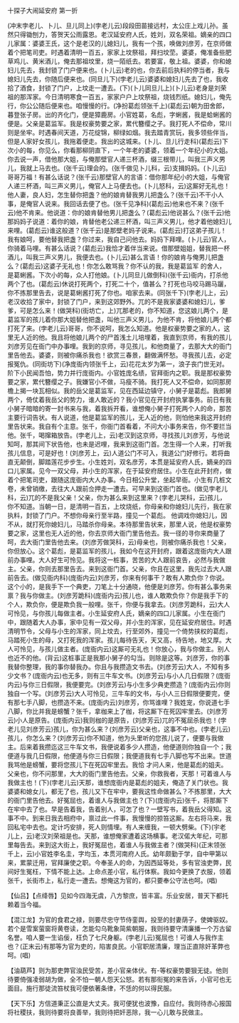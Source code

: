<!-- { "loadSidebar": true } -->
十探子大闹延安府
第一折

(冲末孛老儿、卜儿、旦儿同上)(孛老儿云)段段田苗接远村，太公庄上戏儿孙。虽然只得锄刨力，答贺天公雨露恩。老汉延安府人氏，姓刘，双名荣祖。嫡亲的四口儿家属：婆婆王氏，这个是老汉的儿媳妇儿，我有一个孩，唤做刘彦芳，在京师做着个把笔司吏。时遇着清明一百五，家家上坟祭祖，拜扫坟茔。婆婆，俺准备些肥草鸡儿、黄米酒儿，俺去那祖坟里，烧一陌纸去。若要富，敬上祖。婆婆，你和媳妇儿先去，我封锁了门户便来也。(卜儿云)老的也，你去前后执料的停当者，我与媳妇儿先去，你随后便来也。(同旦儿下)(孛老儿云)婆婆和媳妇儿先去了也，我收拾了酒食，封锁了门户，上坟走一遭去。(下)(卜儿同旦儿上)(卜儿云)老身是刘荣祖的那浑家。今日清明寒食一百五，家家户户上坟祭祖，烧钱烈纸。媳妇儿，俺先行，你公公随后便来也。咱慢慢的行。(净扮葛彪领张千上)(葛彪云)朝为田舍郎，暮登张子房。出的齐化门，便是獐鹿房。小官姓葛，名彪，字蜊酱，我是蛤蜊酱的便是。父亲是葛监军。我是权豪势要之家，累代簪缨之子。我打死人不偿命，常川则是坐牢。时遇春间天道，万花绽锦，柳绿如烟。我去踏青赏玩，我多领些伴当，但是人家好女孩儿，我拖着便走。我出的这城来。(卜儿、旦儿行走科)(葛彪云)下次小的每，你见么，你看那柳阴直下，一个年老的婆婆，领着一个年纪小的大姐。你去说一声，借他那大姐，与俺那壁官人递三杯酒，缀三根带儿，叫我三声义男儿，我就上马去也。(张千云)理会的。(张千做见卜儿科，云)支揖妈妈。(卜儿云)哥哥万福！有甚么话说？(张千云)那壁官人的言语：借你那年纪小的大姐，与俺官人递三杯酒，叫三声义男儿，俺官人上马便去也。(卜儿怒科，云)这厮好无礼也！他人妻，良人妇，怎生替你把盏？他的娘肯替我男儿把盏么？(张千云)不干小人事，是俺官人说来。我回话去便了也。(张千见净科)(葛彪云)他来也不来？(张千云)他不肯来。他说道：你的娘肯替他男儿把盏么？(葛彪云)他说甚么？(张千云)他那妈妈子说道：着你的娘，肯替他老公递三杯酒，叫三声义男儿，他才着他媳妇儿来哩。(葛彪云)谁这般道？(张千云)是那壁老妈子说来。(葛彪云)打这弟子孩儿！我有娘呵，要他替我把盏？你过来，我自己问他去。妈妈下拜哩。(卜儿云)官人，你骑着马哩。有甚么话说？(葛彪云)我恰才着伴当来说。借那壁姐姐，替我把一杯酒儿，叫我三声义男儿，我便去也。(卜儿云)甚么言语！你的娘肯与俺男儿把盏么？(葛彪云)这婆子无礼也！你怎么敢骂我？你不认的我，我是葛监军
的舍人，是葛蜊酱。下次小的每，众人打他娘。(卜儿同旦儿做倒科)(张千云)衙内，打杀他两个了也。(葛彪云)休说打死两个，打死二十个，值甚么？打死也马咬马踢马躧，你不拣那里告去，说是葛蜊酱打死了你也。咱家去来。(同张千下)(孛老儿上，云)老汉收拾了家中，封锁了门户，来到这郊野外。兀的不是我家婆婆和媳妇儿，爹爹，可是怎么来！(做哭科)(街坊亡，上)兀那老的，你不知道，您这娘儿两个，是葛监军的孩儿着你那大姐替他把盏，叫他三声义男儿，为他不肯，将他娘儿两个都打死了来。(孛老儿云)哥哥，你不说呵，我怎么知道。他是权豪势要之家的人，这里无人近的他。我且将他娘儿两个的尸首浅土儿培埋着，我直到京师，有我的孩儿刘彦芳见在衙门中办事哩。我到的京师，寻见孩儿，和他商量了，去那大大的衙门里告他去。婆婆，则被你痛杀我也！欲赏三春景，翻做满怀愁。寻我孩儿去，必定报冤仇。(同街坊下)(净庞衙内领张千上，云)花花太岁为第一，浪子丧门世无对。阶下小民闻吾怕，势力并行庞衙内。小官姓庞名绩，官拜衙内之职。我是那权豪势要之家，累代簪缨之子。我嫌官小不做，马瘦不骑。我打死人又不偿命，如同那房檐上揭一块瓦相似。我的岳父是葛监军，见在西延边镇守，小舅子是葛彪。我郎舅两个，倚仗着我岳父的势力，谁人敢近的？我小官见在开封府执掌事务。前日有我小舅子暗暗的寄一封书来与我，着我拆开看，谁想俺小舅子打死两个人的命，那苦主要行词告状。有人说道，他是葛监军的孩儿，无人近的他，则怕他来我这开封府里告状来。我自有个主意。张千，你衙门首看着，不问大小事务来告，你不要拦当他。张千，喝撺箱放告。(孛老儿上，云)老汉到这京师，寻找孩儿刘彦芳，与他说知呵，那其间下状告他，也未是迟哩，我来到这衙门首。怎生得一个人来，打听我孩儿信息，可是好也！(刘彦芳上，云)人道公门不可入，我道公门好修行。若将曲直无颠倒，脚踏莲花步步生。小生姓刘，双名彦芳，本贯是延安府人氏，嫡亲的四口儿家属。见今一双父母，并小生的浑家，在于延安府居住。小生在此开封府，做着个把笔司吏，跟随这庞衙内大人办事。今日相公升堂，坐起早衙。小生有几桩文卷，未曾销缴，去往大人跟前佥押走一遭去。可早来到这衙门首也。(做见孛老儿科，云)兀的不是我父亲！父亲，你为甚么来到这里来？(孛老儿哭科，云)孩儿，你不知道。当朝一日，是清明一百五，上坟烧纸，你母亲和你媳妇儿先行，我在家执料，封锁了门户。不想你母亲行至半路，撞见一个葛彪。
他调戏你媳妇儿，因不从，就打死你媳妇儿，马踏杀你母亲。本待那里告状来，那里人说，他是权豪势要之家，这里也无人近的他，你去京师大衙门里告他去。我一径的寻你来商量了呵，去大衙门里告他去来。(刘彦芳做哭科，云)母亲也，则被你痛杀我也！父亲，你但放心。这个葛彪，是葛监军的孩儿，我如今在这开封府，跟着这庞衙内大人跟前办事哩。大人好生可怜见。我将这一桩事，苦苦的大人跟前哀告，必然与我做主。父亲，你则去那里告去。来到这衙门首。父亲，你且在这里，我先过去大人跟前告去。(做见衙内科)(庞衙内云)刘彦芳，你来有何事干？敢有人欺负你？你说。这个小的，是我手下一个典吏，刀笔上十分通晓，他便是刘彦芳。你有甚么事务来禀？我与你做主。(刘彦芳跪科)(庞衙内云)孩儿也，谁人敢欺负你？你是我手下的个人，欺负你，便是欺负我一般哩。张千，你便与我拿去。(刘彦芳跪科，云)大人可怜见，与你孩儿每做主者。小生延安府人氏，嫡亲的四口儿家属。小生在衙门中，跟随着大人办事，家中见有一双父母，并小生的浑家，见在延安府居住。时遇清明节令，父母与小生的浑家，同上坟去，行至郊外，撞见一个倚势挟权的葛彪，马踏死小生的母，又打死我的浑家。孩儿每待告天，天又高，待告地，地又厚。大人可怜见，与孩儿做主者。(庞衙内云)这厮可无礼也！你放心，我与你做主。别人也近不的他。(背云)这桩事正是我那小舅子的勾当。则除是这等。刘彦芳，你的事我替你整理，我的事你替我办。你且与我攒造文书去。(刘彦芳云)大人，不知有多少文书？(庞衙内云)也无多，则有三牛车文书。(刘彦芳云)与小人几日假限？(庞衙内云)与你三日假限，我便要完。(刘彦芳云)与小生多少典吏攒造？(庞衙内云)你则独自一个写。(刘彦芳云)大人可怜见，三牛车的文书，与小人三日假限便要完，便有那七手八脚，也攒造不来。(庞衙内云)刘彦芳，你骂谁哩？我姓宠，你说道七手八脚，你比并我是螃蟹？张千，拿枷来上了枷，将这厮下在死囚牢里去。(刘彦芳云)小人是原告。(庞衙内云)我则枷的是原告，(刘彦芳云)兀的不冤屈杀我也！(孛老儿见刘彦芳云)孩儿，你为甚么来？(刘彦芳云)父亲也，这事不中也。(孛老儿云)孩儿，你怎么来？(刘彦芳云)你不知道，他为头里听的您孩儿说了，便要与我做主。后来着我攒迄这三牛车文书，我便说着多少人攒造，他便道则你独自一个；我便道与我几日假限，他便道与你三日假限；我便道我有七手八脚也写不出来。世道我骂他是螃蟹，要将您孩儿下在死囚牢里去。我恰
才问人来，他是葛彪的姐夫。父亲也，你不问那里，大大的衙门里告他去。父亲，你救我者，天那！可着谁人与我做主也！(下)(孛老儿云)天那，谁想庞衙内是葛彪的姐夫，俺造了关门状也。我婆婆和媳女儿，都无了也，孩儿又下在牢中，要我这性命做甚么？不拣那里，大大的衙门里告他去。好冤屈也，着谁人与我做主也？(下)(庞衙内云)张千，将那厮下在牢中去了也。早是告着我，告着别人，可怎了也？一壁写书，着我岳父得知。这事不中。到来日我去相府中，禀过此一件事，我慢慢的掠笞这厮。左右将马来，我回私宅中去也。定计巧安排，死人则情埋。有人来缠我，一顿大劈柴。(下)(宇老儿上，云)老汉刘荣祖是也。天那，谁想俺家遭着这场横事。老汉偌大年纪，可那里每告去。来到这大街上，我好冤屈也，着谁人与我做主者？(做哭科)(正末领张千上，云)小官姓李名圭，字均玉，本贯河南府人氏。幼年颇勤于学，自中甲第以来，累蒙迁用，官拜廉使之职。今奉圣人的命，为因西延等处，多有官浊吏弊，民间好生冤枉，下情不能上达。上命点差小官，私行体察。我如今更换了衣服，领着张千，长街市上，私行走一遭去。想俺这为官的，都只要奉公守法也呵。(唱)

【仙吕】【点绛唇】见如今四海无虞，八方黎庶，皆丰富。乐业安居，普天下都托赖着当今福。

【混江龙】为官的食君之禄，则要尽忠守节侍銮舆，投至的封妻荫子，使婢驱奴。若个是雪案萤窗将黄卷读，怎能勾乌靴象简紫朝服，我则待要守清廉播一个万古留名誉。咱人要一生谄佞，枉负了七尺身躯。(孛老儿云)冤屈也！可谁人与我作主也？(正末云)有那等为官为吏的，陷害良民。小官职居清廉，理当正直除奸革弊也呵。(唱)

【油葫芦】则为那吏弊官浊民受苦，差小官亲体伏。有-等权豪势要狠无徒。他则待要倚强凌弱胡为做，全不怕一朝人怨天公怒。若有那衔冤的来告诉，小官可也无面目。施行那徒流笞杖我可便依著条律，不恁的何以得民服。

【天下乐】方信道秉正公直是大丈夫。我可便犹也波豫，自应付。我则待赤心报国将社稷扶，我则待要将良善举，我则待把奸恶除，我一心儿敢与民做主。

